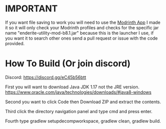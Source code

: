 # IMPORTANT
If you want file saving to work you will need to use the [Modrinth App](https://modrinth.com/app) I made it so it will only check your Modrinth profiles and checks for the specific jar name "enderite-utility-mod-b8.1.jar" because this is the launcher I use, if you want it to search other ones send a pull request or issue with the code provided.

# How To Build (Or join discord)
Discord: https://discord.gg/eC45b56btt

First you will want to download Java JDK 1.17 not the JRE version.
https://www.oracle.com/java/technologies/downloads/#java8-windows

Second you want to click Code then Download ZIP and extract the contents.

Third click the directory navigation panel and type cmd and press enter.

Fourth type gradlew setupdecompworkspace, gradlew clean, gradlew build.